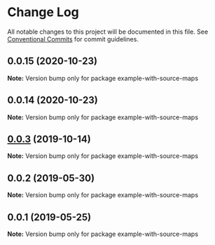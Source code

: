 # Change Log

All notable changes to this project will be documented in this file.
See [Conventional Commits](https://conventionalcommits.org) for commit guidelines.

## 0.0.15 (2020-10-23)

**Note:** Version bump only for package example-with-source-maps





## 0.0.14 (2020-10-23)

**Note:** Version bump only for package example-with-source-maps





## [0.0.3](https://github.com/error-reporter/bexer/compare/example-with-source-maps@0.0.2...example-with-source-maps@0.0.3) (2019-10-14)

**Note:** Version bump only for package example-with-source-maps





## 0.0.2 (2019-05-30)

**Note:** Version bump only for package example-with-source-maps





## 0.0.1 (2019-05-25)

**Note:** Version bump only for package example-with-source-maps
